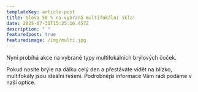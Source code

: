 ```yaml
---
templateKey: article-post
title: Sleva 50 % na vybraná multifokální skla!
date: 2025-07-31T15:25:16.457Z
description: " "
featuredpost: true
featuredimage: /img/multi.jpg
---
```

Nyní probíhá akce na vybrané typy multifokálních brýlových čoček. 

Pokud nosíte brýle na dálku celý den a přestáváte vidět na blízko, multifokály jsou ideální řešení. Podrobnější informace Vám rádi podáme v naší optice.